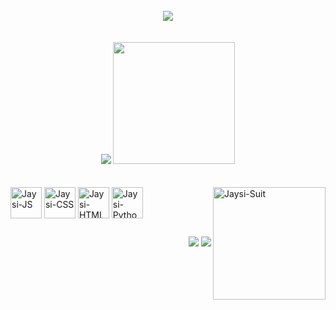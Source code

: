 <br>
<div align='center'>
  <img src="https://user-images.githubusercontent.com/93339762/154592393-d2011882-348c-4591-9ebc-6ae1643b0ad8.png">
</div>
  <br><br>

<div align='center' style='display: inline_block'>
  <img src='https://github-readme-stats.vercel.app/api?username=jaysijj&show_icons=true&theme=dark'>
  <img height=195px src='https://github-readme-stats.vercel.app/api/top-langs/?username=jaysijj&show_icons=true&theme=dark'>
</div>
<br><br>

<div style='display: inline_block'>
  <img align="center" alt="Jaysi-JS" height=50px src="https://cdn.jsdelivr.net/gh/devicons/devicon/icons/javascript/javascript-original.svg" />
  <img align="center" alt="Jaysi-CSS" height=50px src="https://cdn.jsdelivr.net/gh/devicons/devicon/icons/css3/css3-original.svg" />
  <img align="center" alt="Jaysi-HTML" height=50px src="https://cdn.jsdelivr.net/gh/devicons/devicon/icons/html5/html5-original.svg" />
  <img align="center" alt="Jaysi-Python" height=50px src="https://cdn.jsdelivr.net/gh/devicons/devicon/icons/python/python-original.svg" />
  <img align="right" alt="Jaysi-Suit" height=180px src="https://user-images.githubusercontent.com/93339762/155822428-90185d97-f3bb-4fe0-aedf-5f2ad8efd4c5.gif">
</div>

##
<div align="right">
  <a href="mailto:jaimejaysi@gmail.com" ><img src="https://img.shields.io/badge/LinkedIn-0077B5?style=for-the-badge&logo=linkedin&logoColor=white"></a>
  <a href="https://www.linkedin.com/in/jaime-jaysi-394908144/" target="_blank"><img src="https://img.shields.io/badge/Gmail-D14836?style=for-the-badge&logo=gmail&logoColor=white" target="_blank"></a>
</div>

